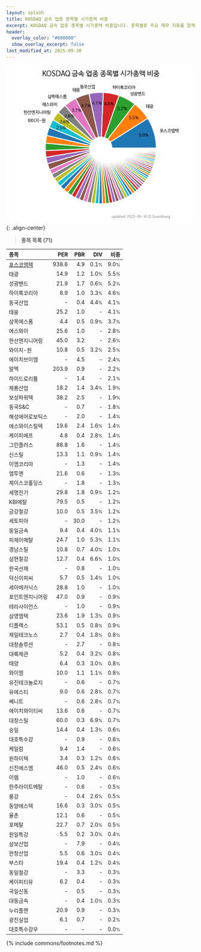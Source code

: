 ```yaml
---
layout: splash
title: KOSDAQ 금속 업종 종목별 시가총액 비중
excerpt: KOSDAQ 금속 업종 종목별 시가총액 비중입니다. 종목별로 주요 재무 지표를 함께 표시합니다.
header:
  overlay_color: "#800000"
  show_overlay_excerpt: false
last_modified_at: 2025-09-30
---
```



![KOSDAQ 금속 업종 종목별 시가총액 비중](/stats/sector/images/kosdaq_업종_금속_종목.png){: .align-center}


> **종목 목록 (71)**<a id="list"></a>

| **종목** | **PER** | **PBR** | **DIV** | **비중** |
| :------- | ------: | ------: | ------: | -------: |
| [포스코엠텍](/009520/) | 938.6 | 4.9 | 0.1<small>%</small> | 9.0<small>%</small> |
| 태광 | 14.9 | 1.2 | 1.0<small>%</small> | 5.5<small>%</small> |
| 성광벤드 | 21.9 | 1.7 | 0.6<small>%</small> | 5.2<small>%</small> |
| 하이록코리아 | 8.9 | 1.0 | 3.3<small>%</small> | 4.6<small>%</small> |
| 동국산업 | - | 0.4 | 4.4<small>%</small> | 4.1<small>%</small> |
| 태웅 | 25.2 | 1.0 | - | 4.1<small>%</small> |
| 삼목에스폼 | 4.4 | 0.5 | 0.9<small>%</small> | 3.7<small>%</small> |
| 에스와이 | 25.6 | 1.0 | - | 2.8<small>%</small> |
| 한선엔지니어링 | 45.0 | 3.2 | - | 2.6<small>%</small> |
| 와이지-원 | 10.8 | 0.5 | 3.2<small>%</small> | 2.5<small>%</small> |
| 에이치브이엠 | - | 4.5 | - | 2.4<small>%</small> |
| 알멕 | 203.9 | 0.9 | - | 2.2<small>%</small> |
| 하이드로리튬 | - | 1.4 | - | 2.1<small>%</small> |
| 제룡산업 | 18.2 | 1.4 | 3.4<small>%</small> | 1.9<small>%</small> |
| 보성파워텍 | 38.2 | 2.5 | - | 1.9<small>%</small> |
| 동국S&C | - | 0.7 | - | 1.8<small>%</small> |
| 해성에어로보틱스 | - | 2.0 | - | 1.4<small>%</small> |
| 에스와이스틸텍 | 19.6 | 2.4 | 1.6<small>%</small> | 1.4<small>%</small> |
| 케이피에프 | 4.8 | 0.4 | 2.8<small>%</small> | 1.4<small>%</small> |
| 그린플러스 | 88.8 | 1.6 | - | 1.4<small>%</small> |
| 신스틸 | 13.3 | 1.1 | 0.9<small>%</small> | 1.4<small>%</small> |
| 이엠코리아 | - | 1.3 | - | 1.4<small>%</small> |
| 엠투엔 | 21.6 | 0.6 | - | 1.3<small>%</small> |
| 제이스코홀딩스 | - | 1.8 | - | 1.3<small>%</small> |
| 세명전기 | 29.8 | 1.8 | 0.9<small>%</small> | 1.2<small>%</small> |
| KBI메탈 | 79.5 | 0.5 | - | 1.2<small>%</small> |
| 금강철강 | 10.0 | 0.5 | 3.5<small>%</small> | 1.2<small>%</small> |
| 세토피아 | - | 30.0 | - | 1.2<small>%</small> |
| 동일금속 | 9.4 | 0.4 | 4.0<small>%</small> | 1.1<small>%</small> |
| 피제이메탈 | 24.7 | 1.0 | 5.3<small>%</small> | 1.1<small>%</small> |
| 경남스틸 | 10.8 | 0.7 | 4.0<small>%</small> | 1.0<small>%</small> |
| 삼현철강 | 12.7 | 0.4 | 6.6<small>%</small> | 1.0<small>%</small> |
| 한국선재 | - | 0.8 | - | 1.0<small>%</small> |
| 덕신이피씨 | 5.7 | 0.5 | 1.4<small>%</small> | 1.0<small>%</small> |
| 세아메카닉스 | 28.8 | 1.0 | - | 1.0<small>%</small> |
| 포인트엔지니어링 | 47.0 | 0.9 | - | 0.9<small>%</small> |
| 테라사이언스 | - | 1.0 | - | 0.9<small>%</small> |
| 삼영엠텍 | 23.6 | 1.9 | 1.3<small>%</small> | 0.9<small>%</small> |
| 티플랙스 | 53.1 | 0.5 | 0.8<small>%</small> | 0.9<small>%</small> |
| 제일테크노스 | 2.7 | 0.4 | 1.8<small>%</small> | 0.8<small>%</small> |
| 대창솔루션 | - | 2.7 | - | 0.8<small>%</small> |
| 대륙제관 | 5.2 | 0.4 | 3.2<small>%</small> | 0.8<small>%</small> |
| 태양 | 6.4 | 0.3 | 3.0<small>%</small> | 0.8<small>%</small> |
| 와이엠 | 10.0 | 1.1 | 1.1<small>%</small> | 0.8<small>%</small> |
| 유진테크놀로지 | - | 0.6 | - | 0.7<small>%</small> |
| 유에스티 | 9.0 | 0.6 | 2.8<small>%</small> | 0.7<small>%</small> |
| 쎄니트 | - | 0.6 | 2.8<small>%</small> | 0.7<small>%</small> |
| 에이치와이티씨 | 13.6 | 0.6 | - | 0.7<small>%</small> |
| 대창스틸 | 60.0 | 0.3 | 6.9<small>%</small> | 0.7<small>%</small> |
| 승일 | 14.4 | 0.4 | 1.3<small>%</small> | 0.6<small>%</small> |
| 대호특수강 | - | 0.9 | - | 0.6<small>%</small> |
| 케일럼 | 9.4 | 1.4 | - | 0.6<small>%</small> |
| 윈하이텍 | 3.4 | 0.3 | 1.2<small>%</small> | 0.6<small>%</small> |
| 신진에스엠 | 46.0 | 0.5 | 2.4<small>%</small> | 0.6<small>%</small> |
| 이렘 | - | 1.0 | - | 0.6<small>%</small> |
| 한주라이트메탈 | - | 0.6 | - | 0.5<small>%</small> |
| 풍강 | - | 0.4 | 2.6<small>%</small> | 0.5<small>%</small> |
| 동양에스텍 | 16.6 | 0.3 | 3.0<small>%</small> | 0.5<small>%</small> |
| 율촌 | 12.1 | 0.6 | - | 0.5<small>%</small> |
| 포메탈 | 22.7 | 0.7 | 2.0<small>%</small> | 0.5<small>%</small> |
| 원일특강 | 5.5 | 0.2 | 3.0<small>%</small> | 0.4<small>%</small> |
| 삼보산업 | - | 7.9 | - | 0.4<small>%</small> |
| 한창산업 | 5.5 | 0.6 | 3.0<small>%</small> | 0.4<small>%</small> |
| 부스타 | 19.4 | 0.4 | 1.2<small>%</small> | 0.4<small>%</small> |
| 동일철강 | - | 3.3 | - | 0.3<small>%</small> |
| 케이피티유 | 6.2 | 0.4 | - | 0.3<small>%</small> |
| 국일신동 | - | 0.5 | - | 0.3<small>%</small> |
| 대동금속 | - | 0.4 | 1.0<small>%</small> | 0.3<small>%</small> |
| 누리플랜 | 20.9 | 0.9 | - | 0.3<small>%</small> |
| 광진실업 | 6.1 | 0.7 | - | 0.2<small>%</small> |
| 대호특수강우 | - | - | - | 0.0<small>%</small> |

{% include commons/footnotes.md %}